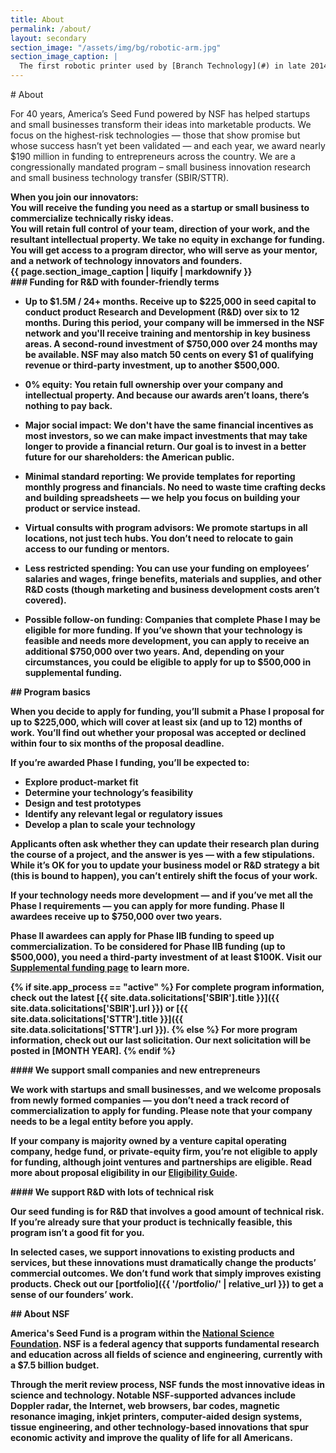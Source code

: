 ```yaml
---
title: About
permalink: /about/
layout: secondary
section_image: "/assets/img/bg/robotic-arm.jpg"
section_image_caption: |
  The first robotic printer used by [Branch Technology](#) in late 2014 to develop the initial proof of concept for CFAB® prior to SBIR Phase I research.
---
```

<section class="section-header background-light-blue">
<div class="usa-section usa-content usa-grid">
<div class="usa-width-one-whole" markdown="1">
# About


For 40 years, America’s Seed Fund powered by NSF has helped startups and small businesses transform their ideas into marketable products. We focus on the highest-risk technologies — those that show promise but whose success hasn’t yet been validated — and each year, we award nearly $190 million in funding to entrepreneurs across the country. We are a congressionally mandated program – small business innovation research and small business technology transfer (SBIR/STTR).

</div>
</div>
</section>

<section class="usa-section-tight-top background-light-blue">

<div class="usa-content usa-grid">
<div class="usa-width-one-whole" markdown="1">
<strong>When you join our innovators:<strong>
</div>
</div>

<div class="usa-section usa-section-tight-top usa-content usa-grid">
<div class="usa-width-one-third" markdown="1">
You will receive the funding you need as a startup or small business to commercialize technically risky ideas.
</div>
<div class="usa-width-one-third" markdown="1">
You will retain full control of your team, direction of your work, and the resultant intellectual property. We take no equity in exchange for funding.
</div>
<div class="usa-width-one-third" markdown="1">
You will get access to a program director, who will serve as your mentor, and a network of technology innovators and founders.
</div>
</div>
</section>
<section class="section-background-image">
  <div class="usa-grid">
    <div class="usa-width-one-third">
      <div class="caption">{{ page.section_image_caption | liquify | markdownify }}</div>
    </div>
  </div>
</section>
<section class="background-light-blue">
<div class="usa-section usa-content usa-grid" markdown="1">
<div class="usa-width-one-third" markdown="1">
### Funding for R&D with founder-friendly terms
</div>

<div class="usa-width-two-thirds" markdown="1">

- **Up to $1.5M / 24+ months.** Receive up to $225,000 in seed capital to conduct product Research and Development (R&D) over six to 12 months. During this period, your company will be immersed in the NSF network and you'll receive training and mentorship in key business areas. A second-round investment of $750,000 over 24 months may be available. NSF may also match 50 cents on every $1 of qualifying revenue or third-party investment, up to another $500,000.

- **0% equity**: You retain full ownership over your company and intellectual property. And because our awards aren’t loans, there’s nothing to pay back.

- **Major social impact**: We don't have the same financial incentives as most investors, so we can make impact investments that may take longer to provide a financial return. Our goal is to invest in a better future for our shareholders: the American public.

- **Minimal standard reporting**: We provide templates for reporting monthly progress and financials. No need to waste time crafting decks and building spreadsheets — we help you focus on building your product or service instead.

- **Virtual consults with program advisors**: We promote startups in all locations, not just tech hubs. You don’t need to relocate to gain access to our funding or mentors.

- **Less restricted spending**: You can use your funding on employees’ salaries and wages, fringe benefits, materials and supplies, and other R&D costs (though marketing and business development costs aren’t covered).

- **Possible follow-on funding**: Companies that complete Phase I may be eligible for more funding. If you’ve shown that your technology is feasible and needs more development, you can apply to receive an additional $750,000 over two years. And, depending on your circumstances, you could be eligible to apply for up to $500,000 in supplemental funding.
</div>
</div>
</section>
<section class="background-white">
<div class="usa-section usa-content usa-grid" markdown="1">
## Program basics

When you decide to apply for funding, you’ll submit a Phase I proposal for up to $225,000, which will cover at least six (and up to 12) months of work. You’ll find out whether your proposal was accepted or declined within four to six months of the proposal deadline.

If you’re awarded Phase I funding, you’ll be expected to:

- Explore product-market fit
- Determine your technology’s feasibility
- Design and test prototypes
- Identify any relevant legal or regulatory issues
- Develop a plan to scale your technology

Applicants often ask whether they can update their research plan during the course of a project, and the answer is yes — with a few stipulations. While it’s OK for you to update your business model or R&D strategy a bit (this is bound to happen), you can’t entirely shift the focus of your work.

If your technology needs more development — and if you’ve met all the Phase I requirements — you can apply for more funding. Phase II awardees receive up to $750,000 over two years.

Phase II awardees can apply for Phase IIB funding to speed up commercialization. To be considered for Phase IIB funding (up to $500,000), you need a third-party investment of at least $100K. Visit our [Supplemental funding page](https://www.nsf.gov/eng/iip/sbir/Supplement/) to learn more.

{% if site.app_process == "active" %}
For complete program information, check out the latest [{{ site.data.solicitations['SBIR'].title }}]({{ site.data.solicitations['SBIR'].url }}) or [{{ site.data.solicitations['STTR'].title }}]({{ site.data.solicitations['STTR'].url }}).
{% else %}
For more program information, check out our last solicitation. Our next solicitation will be posted in [MONTH YEAR].
{% endif %}
</div>
</section>
<section class="background-light-neutral">
<div class="usa-section usa-content usa-grid" >
<div class="usa-width-one-half" markdown="1">
#### We support small companies and new entrepreneurs

We work with startups and small businesses, and we welcome proposals from newly formed companies — you don’t need a track record of commercialization to apply for funding. Please note that your company needs to be a legal entity before you apply.

If your company is majority owned by a venture capital operating company, hedge fund, or private-equity firm, you’re not eligible to apply for funding, although joint ventures and partnerships are eligible. Read more about proposal eligibility in our [Eligibility Guide](https://www.sbir.gov/faqs/eligibility-requirements).
</div>
<div class="usa-width-one-half" markdown="1">
#### We support R&D with lots of technical risk

Our seed funding is for R&D that involves a good amount of technical risk. If you’re already sure that your product is technically feasible, this program isn’t a good fit for you.

In selected cases, we support innovations to existing products and services, but these innovations must dramatically change the products’ commercial outcomes. We don’t fund work that simply improves existing products. Check out our [portfolio]({{ '/portfolio/' | relative_url }}) to get a sense of our founders’ work.

</div>
</div>
</section>
<section class="background-light-blue">
<div class="usa-section usa-content usa-grid" markdown="1">
## About NSF

America's Seed Fund is a program within the [National Science Foundation](https://www.nsf.gov/). NSF is a federal agency that supports fundamental research and education across all fields of science and engineering, currently with a $7.5 billion budget.

Through the merit review process, NSF funds the most innovative ideas in science and technology. Notable NSF-supported advances include Doppler radar, the Internet, web browsers, bar codes, magnetic resonance imaging, inkjet printers, computer-aided design systems, tissue engineering, and other technology-based innovations that spur economic activity and improve the quality of life for all Americans.
</div>
</section>
